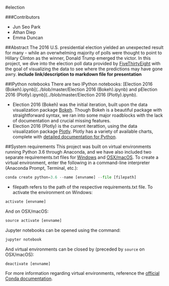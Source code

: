 #election

###Contributors
+ Jun Seo Park
+ Athan Diep
+ Emma Duncan

##Abstract
The 2016 U.S. presidential election yielded an unexpected result for many - while an overwhelming majority of polls were thought to point to Hillary Clinton as the winner, Donald Trump emerged the victor. In this project, we dive into the election poll data provided by [FiveThirtyEight](https://projects.fivethirtyeight.com/2016-election-forecast/) with the goal of visualizing the data to see where the predictions may have gone awry. **include link/description to markdown file for presentation**

##IPython notebooks
There are two IPython notebooks: [Election 2016 (Bokeh).ipynb](../blob/master/Election 2016 (Bokeh).ipynb) and pElection 2016 (Plotly).ipynb](../blob/master/Election 2016 (Plotly).ipynb).
+ Election 2016 (Bokeh) was the initial iteration, built upon the data visualization package [Bokeh](http://bokeh.pydata.org/en/latest/#). Though Bokeh is a beautiful package with straightforward syntax, we ran into some major roadblocks with the lack of documentation and crucial missing features.
+ Election 2016 (Plotly) is the current iterattion, using the data visualization package [Plotly](https://plot.ly). Plotly has a variety of available charts, complete with [detailed documentation for Python](https://plot.ly/python/).

##System requirements
This project was built on virtual environments running Python 3.6 through Anaconda, and we have also included two separate requirements.txt files for [Windows](..blob/master/requirements_windows.txt) and [OSX/macOS](..blob/master/requirements_mac.txt).
To create a virtual environment, enter the following in a command-line interpreter (Anaconda Prompt, Terminal, etc.):
```python
conda create python=3.6 --name [envname] --file [filepath]
```
+ filepath refers to the path of the respective requirements.txt file.
To activate the environment on Windows:
```python
activate [envname]
```
And on OSX/macOS:
```python
source activate [envname]
```
Jupyter notebooks can be opened using the command:
```python
jupyter notebook
```
And virtual environments can be closed by (preceded by `source` on OSX/macOS):
```python
deactivate [envname]
```
For more information regarding virtual environments, reference the [official Conda documentation](https://conda.io/docs/using/envs.html).